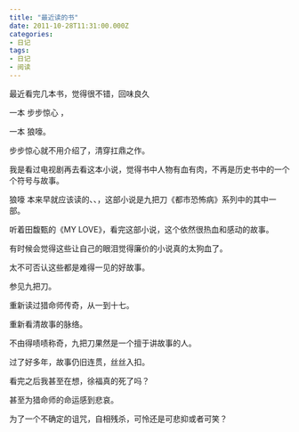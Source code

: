 ```yaml
---
title: "最近读的书"
date: 2011-10-28T11:31:00.000Z
categories:
- 日记
tags:
- 日记
- 阅读
---
```


最近看完几本书，觉得很不错，回味良久

 一本 步步惊心 ，
 
 一本 狼嚎。 
 
 步步惊心就不用介绍了，清穿扛鼎之作。 
 
 我是看过电视剧再去看这本小说，觉得书中人物有血有肉，不再是历史书中的一个个符号与故事。 
 
 狼嚎 本来早就应该读的、、，这部小说是九把刀《都市恐怖病》系列中的其中一部。

听着田馥甄的《MY LOVE》，看完这部小说，这个依然很热血和感动的故事。

有时候会觉得这些让自己的眼泪觉得廉价的小说真的太狗血了。

太不可否认这些都是难得一见的好故事。

参见九把刀。 

重新读过猎命师传奇，从一到十七。 

重新看清故事的脉络。 

不由得啧啧称奇，九把刀果然是一个擅于讲故事的人。 

过了好多年，故事仍旧连贯，丝丝入扣。

看完之后我甚至在想，徐福真的死了吗？

甚至为猎命师的命运感到悲哀。 

为了一个不确定的诅咒，自相残杀，可怜还是可悲抑或者可笑？
